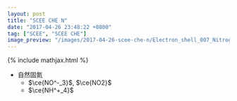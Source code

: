 ```yaml
---
layout: post
title: "SCEE CHE N"
date: "2017-04-26 23:48:22 +0800"
tag: ["SCEE", "SCEE CHE"]
image_preview: "/images/2017-04-26-scee-che-n/Electron_shell_007_Nitrogen_-_no_label.svg"
---
```


{% include mathjax.html %}

* 自然固氮
    * $\ce{NO^-_3}$, $\ce{NO2}$
    * $\ce{NH^+_4}$